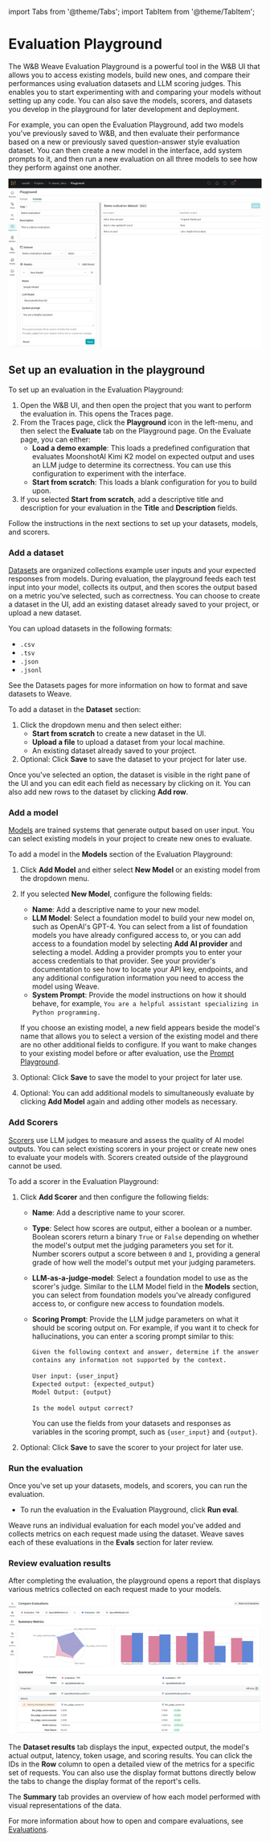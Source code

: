import Tabs from '@theme/Tabs';
import TabItem from '@theme/TabItem';

# Evaluation Playground

The W&B Weave Evaluation Playground is a powerful tool in the W&B UI that allows you to access existing models, build new ones, and compare their performances using evaluation datasets and LLM scoring judges. This enables you to start experimenting with and comparing your models without setting up any code. You can also save the models, scorers, and datasets you develop in the playground for later development and deployment.

For example, you can open the Evaluation Playground, add two models you've previously saved to W&B, and then evaluate their performance based on a new or previously saved question-answer style evaluation dataset. You can then create a new model in the interface, add system prompts to it, and then run a new evaluation on all three models to see how they perform against one another.

![Evaluation Playground Interface](../evaluation/img/eval-playground-ui.png)

## Set up an evaluation in the playground

To set up an evaluation in the Evaluation Playground:

1. Open the W&B UI, and then open the project that you want to perform the evaluation in. This opens the Traces page. 
2. From the Traces page, click the **Playground** icon in the left-menu, and then select the **Evaluate** tab on the Playground page. On the Evaluate page, you can either: 
    * **Load a demo example**: This loads a predefined configuration that evaluates MoonshotAI Kimi K2 model on expected output and uses an LLM judge to determine its correctness. You can use this configuration to experiment with the interface.
    * **Start from scratch**: This loads a blank configuration for you to build upon.
3. If you selected **Start from scratch**, add a descriptive title and description for your evaluation in the **Title** and **Description** fields.

Follow the instructions in the next sections to set up your datasets, models, and scorers.

### Add a dataset

[Datasets](../core-types/datasets) are organized collections example user inputs and your expected responses from models. During evaluation, the playground feeds each test input into your model, collects its output, and then scores the output based on a metric you've selected, such as correctness. You can choose to create a dataset in the UI, add an existing dataset already saved to your project, or upload a new dataset.

You can upload datasets in the following formats:

* `.csv`
* `.tsv` 
* `.json`
* `.jsonl`

See the Datasets pages for more information on how to format and save datasets to Weave.

To add a dataset in the **Dataset** section: 

1. Click the dropdown menu and then select either: 
    * **Start from scratch** to create a new dataset in the UI.
    * **Upload a file** to upload a dataset from your local machine.
    * An existing dataset already saved to your project.
2. Optional: Click **Save** to save the dataset to your project for later use.

Once you've selected an option, the dataset is visible in the right pane of the UI and you can edit each field as necessary by clicking on it. You can also add new rows to the dataset by clicking **Add row**.

### Add a model

[Models](https://docs.wandb.ai/guides/models/) are trained systems that generate output based on user input. You can select existing models in your project to create new ones to evaluate.

To add a model in the **Models** section of the Evaluation Playground:

1. Click **Add Model** and either select **New Model** or an existing model from the dropdown menu.
2. If you selected **New Model**, configure the following fields:
    * **Name**: Add a descriptive name to your new model.
    * **LLM Model**: Select a foundation model to build your new model on, such as OpenAI's GPT-4. You can select from a list of foundation models you have already configured access to, or you can add access to a foundation model by selecting **Add AI provider** and selecting a model. Adding a provider prompts you to enter your access credentials to that provider. See your provider's documentation to see how to locate your API key, endpoints, and any additional configuration information you need to access the model using Weave.
    * **System Prompt**: Provide the model instructions on how it should behave, for example, `You are a helpful assistant specializing in Python programming.`

    If you choose an existing model, a new field appears beside the model's name that allows you to select a version of the existing model and there are no other additional fields to configure. If you want to make changes to your existing model before or after evaluation, use the [Prompt Playground](../tools/playground.md).

3. Optional: Click **Save** to save the model to your project for later use.
4. Optional: You can add additional models to simultaneously evaluate by clicking **Add Model** again and adding other models as necessary.

### Add Scorers

[Scorers](../evaluation/scorers) use LLM judges to measure and assess the quality of AI model outputs. You can select existing scorers in your project or create new ones to evaluate your models with. Scorers created outside of the playground cannot be used.

To add a scorer in the Evaluation Playground: 

1. Click **Add Scorer** and then configure the following fields:
    * **Name**: Add a descriptive name to your scorer.
    * **Type**: Select how scores are output, either a boolean or a number. Boolean scorers return a binary `True` or `False` depending on whether the model's output met the judging parameters you set for it. Number scorers output a score between `0` and `1`, providing a general grade of how well the model's output met your judging parameters.
    * **LLM-as-a-judge-model**: Select a foundation model to use as the scorer's judge. Similar to the LLM Model field in the **Models** section, you can select from foundation models you've already configured access to, or configure new access to foundation models.
    * **Scoring Prompt**: Provide the LLM judge parameters on what it should be scoring output on. For example, if you want it to check for hallucinations, you can enter a scoring prompt similar to this:

        ```
        Given the following context and answer, determine if the answer contains any information not supported by the context.

        User input: {user_input}
        Expected output: {expected_output}
        Model Output: {output}

        Is the model output correct?
        ```

        You can use the fields from your datasets and responses as variables in the scoring prompt, such as `{user_input}` and `{output}`.

2. Optional: Click **Save** to save the scorer to your project for later use.

### Run the evaluation

Once you've set up your datasets, models, and scorers, you can run the evaluation. 

* To run the evaluation in the Evaluation Playground, click **Run eval**. 

Weave runs an individual evaluation for each model you've added and collects metrics on each request made using the dataset. Weave saves each of these evaluations in the **Evals** section for later review.

### Review evaluation results

After completing the evaluation, the playground opens a report that displays various metrics collected on each request made to your models.

![Evals hero](../../../static/img/evals-hero.png)

The **Dataset results** tab displays the input, expected output, the model's actual output, latency, token usage, and scoring results. You can click the IDs in the **Row** column to open a detailed view of the metrics for a specific set of requests. You can also use the display format buttons directly below the tabs to change the display format of the report's cells.

The **Summary** tab provides an overview of how each model performed with visual representations of the data.

For more information about how to open and compare evaluations, see [Evaluations](#link).


